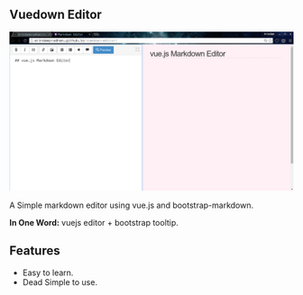 Vuedown Editor
--------------

![Vuedown](https://raw.githubusercontent.com/arindampradhan/vuedown-editor/master/vuedown.png)

A Simple markdown editor using vue.js and bootstrap-markdown.

**In One Word:** vuejs editor  +  bootstrap tooltip.

Features
--------
* Easy to learn.
* Dead Simple to use.
